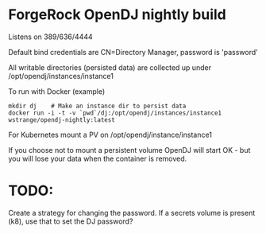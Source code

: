 # ForgeRock OpenDJ nightly build

Listens on 389/636/4444

Default bind credentials are CN=Directory Manager, password is 'password'

All writable directories (persisted data) are collected up under /opt/opendj/instances/instance1

To run with Docker (example)
```
mkdir dj    # Make an instance dir to persist data
docker run -i -t -v `pwd`/dj:/opt/opendj/instances/instance1 wstrange/opendj-nightly:latest
```

For Kubernetes mount a PV on /opt/opendj/instance/instance1

If you choose not to mount a persistent volume OpenDJ will start OK - but you will lose your data when the container is removed.


# TODO:
Create a strategy for changing the password.  If a secrets volume is present (k8), use that to set the DJ password?
